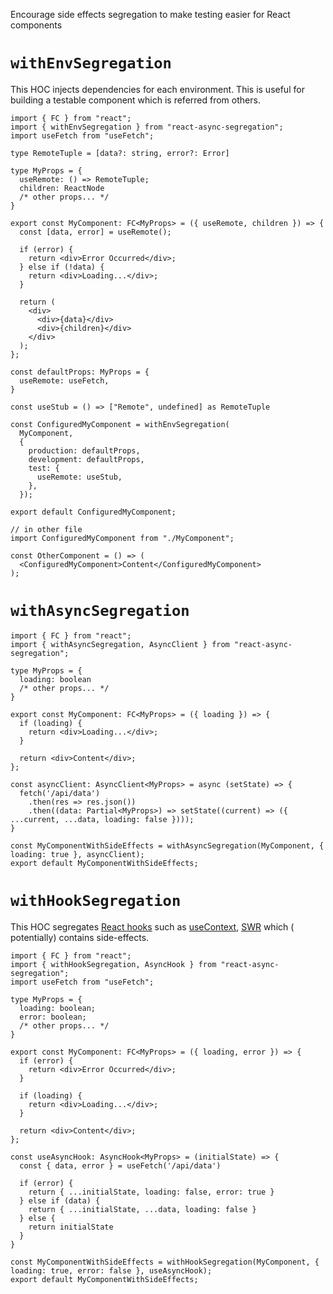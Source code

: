 Encourage side effects segregation to make testing easier for React components

# `withEnvSegregation`

This HOC injects dependencies for each environment.
This is useful for building a testable component which is referred from others.

```tsx
import { FC } from "react";
import { withEnvSegregation } from "react-async-segregation";
import useFetch from "useFetch";

type RemoteTuple = [data?: string, error?: Error]

type MyProps = {
  useRemote: () => RemoteTuple;
  children: ReactNode
  /* other props... */
}

export const MyComponent: FC<MyProps> = ({ useRemote, children }) => {
  const [data, error] = useRemote();

  if (error) {
    return <div>Error Occurred</div>;
  } else if (!data) {
    return <div>Loading...</div>;
  }

  return (
    <div>
      <div>{data}</div>
      <div>{children}</div>
    </div>
  );
};

const defaultProps: MyProps = {
  useRemote: useFetch,
}

const useStub = () => ["Remote", undefined] as RemoteTuple

const ConfiguredMyComponent = withEnvSegregation(
  MyComponent,
  {
    production: defaultProps,
    development: defaultProps,
    test: {
      useRemote: useStub,
    },
  });

export default ConfiguredMyComponent;

// in other file
import ConfiguredMyComponent from "./MyComponent";

const OtherComponent = () => (
  <ConfiguredMyComponent>Content</ConfiguredMyComponent>
);
```

# `withAsyncSegregation`

```tsx
import { FC } from "react";
import { withAsyncSegregation, AsyncClient } from "react-async-segregation";

type MyProps = {
  loading: boolean
  /* other props... */
}

export const MyComponent: FC<MyProps> = ({ loading }) => {
  if (loading) {
    return <div>Loading...</div>;
  }

  return <div>Content</div>;
};

const asyncClient: AsyncClient<MyProps> = async (setState) => {
  fetch('/api/data')
    .then(res => res.json())
    .then((data: Partial<MyProps>) => setState((current) => ({ ...current, ...data, loading: false })));
}

const MyComponentWithSideEffects = withAsyncSegregation(MyComponent, { loading: true }, asyncClient);
export default MyComponentWithSideEffects;
```

# `withHookSegregation`

This HOC segregates [React hooks](https://reactjs.org/docs/hooks-intro.html) such
as [useContext](https://reactjs.org/docs/hooks-reference.html#usecontext), [SWR](https://swr.vercel.app/) which (
potentially) contains side-effects.

```tsx
import { FC } from "react";
import { withHookSegregation, AsyncHook } from "react-async-segregation";
import useFetch from "useFetch";

type MyProps = {
  loading: boolean;
  error: boolean;
  /* other props... */
}

export const MyComponent: FC<MyProps> = ({ loading, error }) => {
  if (error) {
    return <div>Error Occurred</div>;
  }

  if (loading) {
    return <div>Loading...</div>;
  }

  return <div>Content</div>;
};

const useAsyncHook: AsyncHook<MyProps> = (initialState) => {
  const { data, error } = useFetch('/api/data')

  if (error) {
    return { ...initialState, loading: false, error: true }
  } else if (data) {
    return { ...initialState, ...data, loading: false }
  } else {
    return initialState
  }
}

const MyComponentWithSideEffects = withHookSegregation(MyComponent, { loading: true, error: false }, useAsyncHook);
export default MyComponentWithSideEffects;
```

